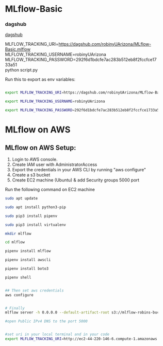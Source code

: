 # MLflow-Basic

### dagshub
[dagshub](https://dagshub.com/)

MLFLOW_TRACKING_URI=https://dagshub.com/robinyUArizona/MLflow-Basic.mlflow \
MLFLOW_TRACKING_USERNAME=robinyUArizona \
MLFLOW_TRACKING_PASSWORD=292f6d1bdcfe7ac283b512eb8f2fccfce1733a51 \
python script.py

Run this to export as env variables:

```bash

export MLFLOW_TRACKING_URI=https://dagshub.com/robinyUArizona/MLflow-Basic.mlflow

export MLFLOW_TRACKING_USERNAME=robinyUArizona 

export MLFLOW_TRACKING_PASSWORD=292f6d1bdcfe7ac283b512eb8f2fccfce1733a51

```

# MLflow on AWS



## MLflow on AWS Setup:

1. Login to AWS console.
2. Create IAM user with AdministratorAccess
3. Export the credentials in your AWS CLI by running "aws configure"
4. Create a s3 bucket
5. Create EC2 machine (Ubuntu) & add Security groups 5000 port

Run the following command on EC2 machine
```bash
sudo apt update

sudo apt install python3-pip

sudo pip3 install pipenv

sudo pip3 install virtualenv

mkdir mlflow

cd mlflow

pipenv install mlflow

pipenv install awscli

pipenv install boto3

pipenv shell


## Then set aws credentials
aws configure


# Finally
mlflow server -h 0.0.0.0 --default-artifact-root s3://mlflow-robins-bucket

#open Public IPv4 DNS to the port 5000


#set uri in your local terminal and in your code 
export MLFLOW_TRACKING_URI=http://ec2-44-220-146-6.compute-1.amazonaws.com:5000/
```



